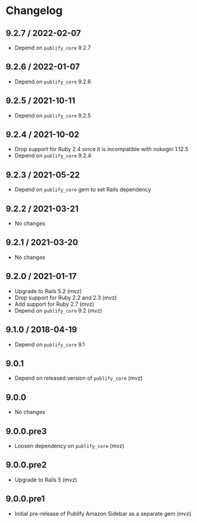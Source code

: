 # Changelog

## 9.2.7 / 2022-02-07

* Depend on `publify_core` 9.2.7

## 9.2.6 / 2022-01-07

* Depend on `publify_core` 9.2.6

## 9.2.5 / 2021-10-11

* Depend on `publify_core` 9.2.5

## 9.2.4 / 2021-10-02

* Drop support for Ruby 2.4 since it is incompatible with nokogiri 1.12.5
* Depend on `publify_core` 9.2.4

## 9.2.3 / 2021-05-22

* Depend on `publify_core` gem to set Rails dependency

## 9.2.2 / 2021-03-21

* No changes

## 9.2.1 / 2021-03-20

* No changes

## 9.2.0 / 2021-01-17

* Upgrade to Rails 5.2 (mvz)
* Drop support for Ruby 2.2 and 2.3 (mvz)
* Add support for Ruby 2.7 (mvz)
* Depend on `publify_core` 9.2 (mvz)

## 9.1.0 / 2018-04-19

* Depend on `publify_core` 9.1

## 9.0.1

* Depend on released version of `publify_core` (mvz)

## 9.0.0

* No changes

## 9.0.0.pre3

* Loosen dependency on `publify_core` (mvz)

## 9.0.0.pre2

* Upgrade to Rails 5 (mvz)

## 9.0.0.pre1

* Initial pre-release of Publify Amazon Sidebar as a separate gem (mvz)
